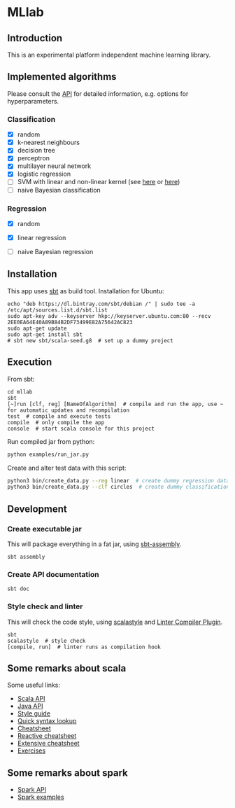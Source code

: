 # MLlab



## Introduction
This is an experimental platform independent machine learning library.



## Implemented algorithms
Please consult the [API](https://andb0t.github.io/MLlab/) for detailed information, e.g. options for hyperparameters.

### Classification
- [x] random
- [x] k-nearest neighbours
- [x] decision tree
- [x] perceptron
- [x] multilayer neural network
- [x] logistic regression
- [ ] SVM with linear and non-linear kernel (see [here](http://alex.smola.org/teaching/pune2007/pune_3.pdf) or [here](https://oceandatamining.sciencesconf.org/conference/oceandatamining/program/OBIDAM14_Canu.pdf))
- [ ] naive Bayesian classification

### Regression
- [x] random
- [x] linear regression
- [ ] naive Bayesian regression



## Installation
This app uses [sbt](https://www.scala-sbt.org/index.html) as build tool. Installation for Ubuntu:

```shell
echo "deb https://dl.bintray.com/sbt/debian /" | sudo tee -a /etc/apt/sources.list.d/sbt.list
sudo apt-key adv --keyserver hkp://keyserver.ubuntu.com:80 --recv 2EE0EA64E40A89B84B2DF73499E82A75642AC823
sudo apt-get update
sudo apt-get install sbt
# sbt new sbt/scala-seed.g8  # set up a dummy project
```


## Execution

From sbt:
```shell
cd mllab
sbt
[~]run [clf, reg] [NameOfAlgorithm]  # compile and run the app, use ~ for automatic updates and recompilation
test  # compile and execute tests  
compile  # only compile the app
console  # start scala console for this project
```

Run compiled jar from python:
```bash
python examples/run_jar.py
```

Create and alter test data with this script:
```bash
python3 bin/create_data.py --reg linear  # create dummy regression data
python3 bin/create_data.py --clf circles  # create dummy classification data
```

## Development

### Create executable jar
This will package everything in a fat jar, using [sbt-assembly](https://github.com/sbt/sbt-assembly).

```shell
sbt assembly
```

### Create API documentation
```shell
sbt doc
```

### Style check and linter
This will check the code style, using [scalastyle](http://www.scalastyle.org/) and [Linter Compiler Plugin](https://github.com/HairyFotr/linter).

```shell
sbt
scalastyle  # style check
[compile, run]  # linter runs as compilation hook
```

## Some remarks about scala
Some useful links:
* [Scala API](https://www.scala-lang.org/api/current/)
* [Java API](https://docs.oracle.com/javase/8/docs/api/)
* [Style guide](https://docs.scala-lang.org/style/overview.html)
* [Quick syntax lookup](https://www.tutorialspoint.com/scala/index.htm)
* [Cheatsheet](https://docs.scala-lang.org/cheatsheets/)
* [Reactive cheatsheet](https://github.com/sjuvekar/reactive-programming-scala/blob/master/ReactiveCheatSheet.md)
* [Extensive cheatsheet](https://github.com/lampepfl/progfun-wiki/blob/gh-pages/CheatSheet.md)
* [Exercises](https://www.scala-exercises.org/)

## Some remarks about spark
* [Spark API](https://spark.apache.org/docs/2.2.0/api/scala/index.html)
* [Spark examples](https://github.com/apache/spark/tree/master/examples/src/main/scala/org/apache/spark/examples)
